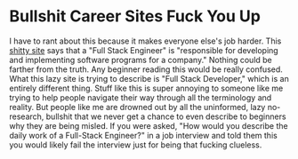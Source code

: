 # Bullshit Career Sites Fuck You Up

I have to rant about this because it makes everyone else's job harder.
This [shitty site] says that a "Full Stack Engineer" is "responsible for
developing and implementing software programs for a company." Nothing
could be farther from the truth. Any beginner reading this would
be really confused. What this lazy site is trying to describe is "Full
Stack Developer," which is an entirely different thing. Stuff like this
is super annoying to someone like me trying to help people navigate
their way through all the terminology and reality. But people like me
are drowned out by all the uninformed, lazy no-research, bullshit that
we never get a chance to even describe to beginners why they are being
misled. If you were asked, "How would you describe the daily work of a
Full-Stack Engineer?" in a job interview and told them this you would
likely fail the interview just for being that fucking clueless.

[shitty site]: <https://study.com/articles/what_is_a_full_stack_engineer_-_job_description_salary.html>
